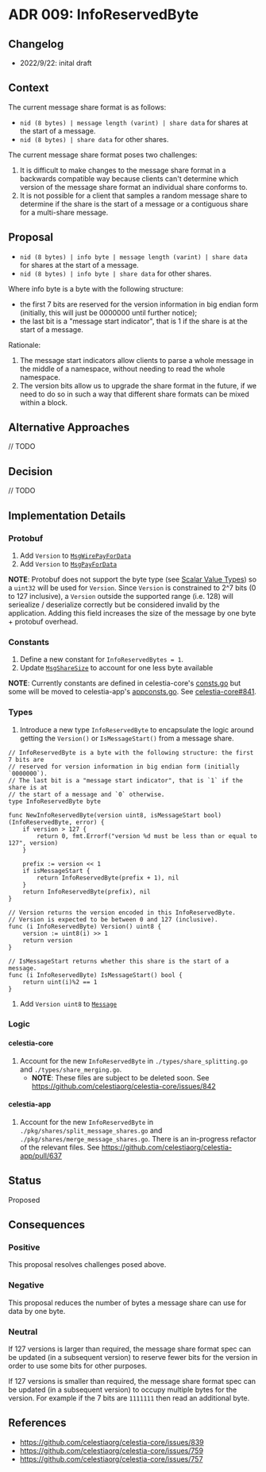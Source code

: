 # ADR 009: InfoReservedByte
<!-- disable markdownlint MD010 because Go code snippet uses tabs -->
<!-- markdownlint-disable MD010 -->

## Changelog

- 2022/9/22: inital draft

## Context

The current message share format is as follows:

- `nid (8 bytes) | message length (varint) | share data` for shares at the start of a message.
- `nid (8 bytes) | share data` for other shares.

The current message share format poses two challenges:

1. It is difficult to make changes to the message share format in a backwards compatible way because clients can't determine which version of the message share format an individual share conforms to.
1. It is not possible for a client that samples a random message share to determine if the share is the start of a message or a contiguous share for a multi-share message.

## Proposal

- `nid (8 bytes) | info byte | message length (varint) | share data` for shares at the start of a message.
- `nid (8 bytes) | info byte | share data` for other shares.

Where info byte is a byte with the following structure:

- the first 7 bits are reserved for the version information in big endian form (initially, this will just be 0000000 until further notice);
- the last bit is a "message start indicator", that is 1 if the share is at the start of a message.

Rationale:

1. The message start indicators allow clients to parse a whole message in the middle of a namespace, without needing to read the whole namespace.
1. The version bits allow us to upgrade the share format in the future, if we need to do so in such a way that different share formats can be mixed within a block.

## Alternative Approaches

// TODO

## Decision

// TODO

## Implementation Details

### Protobuf

1. Add `Version` to [`MsgWirePayForData`](https://github.com/celestiaorg/celestia-app/blob/main/proto/payment/tx.proto#L19)
1. Add `Version` to [`MsgPayForData`](https://github.com/celestiaorg/celestia-app/blob/main/proto/payment/tx.proto#L44)

**NOTE**: Protobuf does not support the byte type (see [Scalar Value Types](https://developers.google.com/protocol-buffers/docs/proto3#scalar)) so a `uint32` will be used for `Version`. Since `Version` is constrained to 2^7 bits (0 to 127 inclusive), a `Version` outside the supported range (i.e. 128) will seriealize / deserialize correctly but be considered invalid by the application. Adding this field increases the size of the message by one byte + protobuf overhead.

### Constants

1. Define a new constant for `InfoReservedBytes = 1`.
1. Update [`MsgShareSize`](https://github.com/celestiaorg/celestia-core/blob/v0.34.x-celestia/pkg/consts/consts.go#L26) to account for one less byte available

**NOTE**: Currently constants are defined in celestia-core's [consts.go](https://github.com/celestiaorg/celestia-core/blob/master/pkg/consts/consts.go) but some will be moved to celestia-app's [appconsts.go](https://github.com/celestiaorg/celestia-app/tree/evan/non-interactive-defaults-feature/pkg/appconsts). See [celestia-core#841](https://github.com/celestiaorg/celestia-core/issues/841).

### Types

1. Introduce a new type `InfoReservedByte` to encapsulate the logic around getting the `Version()` or `IsMessageStart()` from a message share.

```golang
// InfoReservedByte is a byte with the following structure: the first 7 bits are
// reserved for version information in big endian form (initially `0000000`).
// The last bit is a "message start indicator", that is `1` if the share is at
// the start of a message and `0` otherwise.
type InfoReservedByte byte

func NewInfoReservedByte(version uint8, isMessageStart bool) (InfoReservedByte, error) {
	if version > 127 {
		return 0, fmt.Errorf("version %d must be less than or equal to 127", version)
	}

	prefix := version << 1
	if isMessageStart {
		return InfoReservedByte(prefix + 1), nil
	}
	return InfoReservedByte(prefix), nil
}

// Version returns the version encoded in this InfoReservedByte.
// Version is expected to be between 0 and 127 (inclusive).
func (i InfoReservedByte) Version() uint8 {
	version := uint8(i) >> 1
	return version
}

// IsMessageStart returns whether this share is the start of a message.
func (i InfoReservedByte) IsMessageStart() bool {
	return uint(i)%2 == 1
}
```

1. Add `Version uint8` to [`Message`](https://github.com/rootulp/celestia-core/blob/master/types/block.go#L1172)

### Logic

#### celestia-core

1. Account for the new `InfoReservedByte` in `./types/share_splitting.go` and `./types/share_merging.go`.
    - **NOTE**: These files are subject to be deleted soon. See <https://github.com/celestiaorg/celestia-core/issues/842>

#### celestia-app

1. Account for the new `InfoReservedByte` in `./pkg/shares/split_message_shares.go` and `./pkg/shares/merge_message_shares.go`. There is an in-progress refactor of the relevant files. See <https://github.com/celestiaorg/celestia-app/pull/637>

## Status

Proposed

## Consequences

### Positive

This proposal resolves challenges posed above.

### Negative

This proposal reduces the number of bytes a message share can use for data by one byte.

### Neutral

If 127 versions is larger than required, the message share format spec can be updated (in a subsequent version) to reserve fewer bits for the version in order to use some bits for other purposes.

If 127 versions is smaller than required, the message share format spec can be updated (in a subsequent version) to occupy multiple bytes for the version. For example if the 7 bits are `1111111` then read an additional byte.

## References

- <https://github.com/celestiaorg/celestia-core/issues/839>
- <https://github.com/celestiaorg/celestia-core/issues/759>
- <https://github.com/celestiaorg/celestia-core/issues/757>
